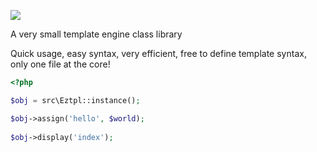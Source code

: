 ![](http://104.224.175.51/eztpl.png)

A very small template engine class library

Quick usage, easy syntax, very efficient, free to define template syntax, only one file at the core!


````php 
<?php

$obj = src\Eztpl::instance();

$obj->assign('hello', $world);
    
$obj->display('index');

````
